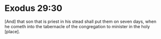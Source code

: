 # Exodus 29:30

[And] that son that is priest in his stead shall put them on seven days, when he cometh into the tabernacle of the congregation to minister in the holy [place].